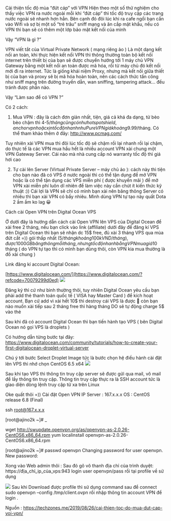 Cải thiện tốc độ mùa “đứt cáp” với VPN
Hiện theo một số thử nghiệm cho thấy việc VPN ra nước ngoài mỗi khi “đứt cáp” thì tốc độ truy cập các trang nước ngoài sẽ nhanh hơn hẳn. Bên cạnh đó đôi lúc khi ra cafe ngồi bạn cần vào Wifi và sợ bị một số “trẻ trâu” sniff mạng và ăn cắp mật khẩu, nếu có VPN thì bạn sẽ có thêm một lớp bảo mật kết nối của mình

Vậy “VPN là gì ?”

VPN viết tắt của Virtual Private Network ( mạng riêng ảo )
Là một dạng kết nối an toàn, khi thực hiện kết nối VPN thì thông thường toàn bộ kết nối internet trên thiết bị cùa bạn sẽ được chuyển hướng tới 1 máy chủ VPN Gateway bằng một kết nối an toàn được mã hóa, rồi từ máy chủ đó kết nối mới đi ra internet. Tức là giống khái niệm Proxy, nhưng mà kết nối giữa thiết bị của bạn và proxy sẽ bị mã hóa hoàn toàn, nên các cách thức tấn công như sniff mạng trên đường truyền dẫn, wan sniffing, tampering attack… đều tránh được phần nào.

Vậy “Làm sao để có VPN ?”

Có 2 cách:
1. Mua VPN : đây là cách đơn giản nhất, tiện, giá cả khá đa dạng, từ bèo bèo chậm thì 4-5$/tháng cũng có như hotspotshield, anchor vpn hoặc xịn tốc độ nhanh như Pure VPN giá khoảng 9.99$/tháng.
Có thể tham khảo thêm ở đây: http://www.pcmag.com/

Tuy nhiên xài VPN mua thì đôi lúc tốc độ sẽ chậm rồi lại nhanh rồi lại chậm, do thực tế là các VPN mua hầu hết là nhiều account VPN xài chung một VPN Gateway Server. Cái nào mà nhà cung cấp nó warranty tốc độ thì giá hơi cao 

2. Tự cài lên Server (Virtual Private Server – máy chủ ảo ): cách này thì tiện cho bạn nào đã có VPS ở nước ngoài thì có thể tận dụng để mở VPN hoặc là có thể tận dụng các VPS miễn phí ( được khuyến mãi ) để mở VPN xài miễn phí luôn dĩ nhiên để làm việc này cần chút ít kiến thức kỹ thuật :))
Cái lợi là VPN sẽ chỉ có mình bạn xài nên băng thông Server có nhiêu thì bạn xài VPN có bấy nhiêu. Mình dùng VPN tự tạo này quất Dota 2 ầm ầm ko lag 😀

Cách cài Open VPN  trên Digital Ocean VPS

Ở dưới đây là hướng dẫn cách cài Open VPN lên VPS của Digital Ocean để xài free 2 tháng, nếu bạn click vào link (affiliate) dưới đây để đăng kí VPS trên Digital Ocean thì bạn sẽ nhận dc 15$ free, đủ xài 3 tháng VPS qua mùa đứt cắt =)) gói thấp nhất (5$/tháng khoảng 100k VND/tháng), được 1000GB băng thông mỗi tháng, nhưng tốc độ nhanh bằng VPN mua giá 10$ tháng ( do VPN tự tạo thì có mình bạn dùng thôi, còn VPN kia mua thường là đồ xài chung )

Link đăng kí account Digital Ocean:

[https://www.digitalocean.com/](https://www.digitalocean.com/?refcode=70079299d0ed)
![](https://images.viblo.asia/fdb2e5b4-b9ec-44f7-b29c-2aa7c9c335c5.png)

Đăng ký thì cứ như bình thường thôi, tuy nhiên Digital Ocean yêu cầu bạn phải add thẻ thanh toán quốc tế ( VISA hay Master Card ) để kích hoạt account. Bạn cứ add vì xài hết 10$ thì destroy cái VPS là được 🙂 còn bạn nào muốn xài tiếp sau 2 tháng free thì hàng tháng DO sẽ tự động charge 5$ vào thẻ

Sau khi đã có account Digital Ocean thì bạn tiến hành tạo VPS ( bên Digital Ocean nó gọi VPS là droplets )

Có hướng dẫn từng bước tại đây: https://www.digitalocean.com/community/tutorials/how-to-create-your-first-digitalocean-droplet-virtual-server

Chú ý tới bước Select Droplet Image tức là bước chọn hệ điều hành cài đặt lên VPS thì nhớ chọn CentOS 6.5 x64 
![](https://images.viblo.asia/bc788116-076d-40d3-a8f5-70003c05c177.png)

Sau khi tạo VPS thì thông tin truy cập server sẽ được gửi qua mail, vô mail để lấy thông tin truy cập. Thông tin truy cập thực ra là SSH account tức là giao diện dòng lệnh truy cập từ xa trên Linux

Oke quất thôi =))
Cài đặt Open VPN
IP Server : 167.x.x.x
OS  : CentOS release 6.8 (Final)

ssh root@167.x.x.x

[root@ajino2k ~]# _

wget http://swupdate.openvpn.org/as/openvpn-as-2.0.26-CentOS6.x86_64.rpm
yum localinstall openvpn-as-2.0.26-CentOS6.x86_64.rpm

[root@ajino2k ~]# passwd openvpn
Changing password for user openvpn.
New password:

Xong vào Web admin thôi :
Sau đó gõ vô thanh địa chỉ của trình duyệt:
https://địa_chỉ_ip_của_vps:943
login user openvpn/pass rồi tại profile về sử dụng

![](https://images.viblo.asia/8ae4a12f-56b5-4f3a-bc58-571936cc56f5.png)
Sau khi Download được profile thì sử dụng command sau để connect
sudo openvpn –config /tmp/client.ovpn
rồi nhập thông tin account VPN để login .

Nguồn : https://techzones.me/2019/08/26/cai-thien-toc-do-mua-dut-cap-voi-vpn/